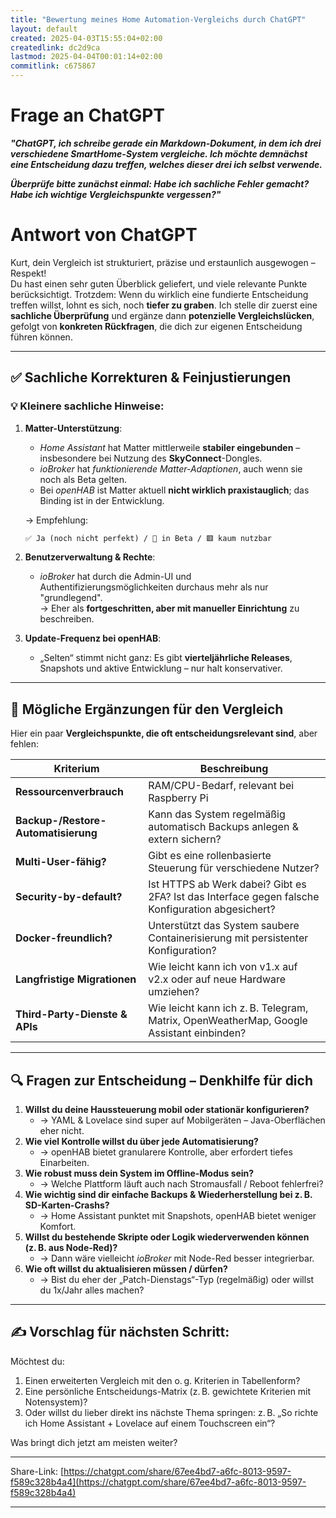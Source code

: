 ```yaml
---
title: "Bewertung meines Home Automation-Vergleichs durch ChatGPT"
layout: default
created: 2025-04-03T15:55:04+02:00
createdlink: dc2d9ca
lastmod: 2025-04-04T00:01:14+02:00
commitlink: c675867
---
```


# Frage an ChatGPT

**_"ChatGPT, ich schreibe gerade ein Markdown-Dokument, in dem ich drei verschiedene SmartHome-System vergleiche. Ich möchte demnächst eine Entscheidung dazu treffen, welches dieser drei ich selbst verwende._**

**_Überprüfe bitte zunächst einmal: Habe ich sachliche Fehler gemacht? Habe ich wichtige Vergleichspunkte vergessen?"_**


# Antwort von ChatGPT

Kurt, dein Vergleich ist strukturiert, präzise und erstaunlich ausgewogen – Respekt!  
Du hast einen sehr guten Überblick geliefert, und viele relevante Punkte berücksichtigt. Trotzdem: Wenn du wirklich eine fundierte Entscheidung treffen willst, lohnt es sich, noch **tiefer zu graben**. Ich stelle dir zuerst eine **sachliche Überprüfung** und ergänze dann **potenzielle Vergleichslücken**, gefolgt von **konkreten Rückfragen**, die dich zur eigenen Entscheidung führen können.

---

## ✅ **Sachliche Korrekturen & Feinjustierungen**

### 💡 Kleinere sachliche Hinweise:

1. **Matter-Unterstützung**:

   - *Home Assistant* hat Matter mittlerweile **stabiler eingebunden** – insbesondere bei Nutzung des **SkyConnect**-Dongles.
   - *ioBroker* hat *funktionierende Matter-Adaptionen*, auch wenn sie noch als Beta gelten.
   - Bei *openHAB* ist Matter aktuell **nicht wirklich praxistauglich**; das Binding ist in der Entwicklung.

   → Empfehlung:  

   ~~~markdown
   ✅ Ja (noch nicht perfekt) / 🔶 in Beta / 🟥 kaum nutzbar
   ~~~

2. **Benutzerverwaltung & Rechte**:

   - *ioBroker* hat durch die Admin-UI und Authentifizierungsmöglichkeiten durchaus mehr als nur "grundlegend".  
     → Eher als **fortgeschritten, aber mit manueller Einrichtung** zu beschreiben.

3. **Update-Frequenz bei openHAB**:

   - „Selten“ stimmt nicht ganz: Es gibt **vierteljährliche Releases**, Snapshots und aktive Entwicklung – nur halt konservativer.

---

## 🧩 **Mögliche Ergänzungen für den Vergleich**

Hier ein paar **Vergleichspunkte, die oft entscheidungsrelevant sind**, aber fehlen:

| Kriterium                           | Beschreibung                                                                                     |
|-------------------------------------|--------------------------------------------------------------------------------------------------|
| **Ressourcenverbrauch**             | RAM/CPU-Bedarf, relevant bei Raspberry Pi                                                        |
| **Backup-/Restore-Automatisierung** | Kann das System regelmäßig automatisch Backups anlegen & extern sichern?                         |
| **Multi-User-fähig?**               | Gibt es eine rollenbasierte Steuerung für verschiedene Nutzer?                                   |
| **Security-by-default?**            | Ist HTTPS ab Werk dabei? Gibt es 2FA? Ist das Interface gegen falsche Konfiguration abgesichert? |
| **Docker-freundlich?**              | Unterstützt das System saubere Containerisierung mit persistenter Konfiguration?                 |
| **Langfristige Migrationen**        | Wie leicht kann ich von v1.x auf v2.x oder auf neue Hardware umziehen?                           |
| **Third-Party-Dienste & APIs**      | Wie leicht kann ich z. B. Telegram, Matrix, OpenWeatherMap, Google Assistant einbinden?          |

---

## 🔍 **Fragen zur Entscheidung – Denkhilfe für dich**

1. **Willst du deine Haussteuerung mobil oder stationär konfigurieren?**
   - → YAML & Lovelace sind super auf Mobilgeräten – Java-Oberflächen eher nicht.
2. **Wie viel Kontrolle willst du über jede Automatisierung?**
   - → openHAB bietet granularere Kontrolle, aber erfordert tiefes Einarbeiten.
3. **Wie robust muss dein System im Offline-Modus sein?**
   - → Welche Plattform läuft auch nach Stromausfall / Reboot fehlerfrei?
4. **Wie wichtig sind dir einfache Backups & Wiederherstellung bei z. B. SD-Karten-Crashs?**
   - → Home Assistant punktet mit Snapshots, openHAB bietet weniger Komfort.
5. **Willst du bestehende Skripte oder Logik wiederverwenden können (z. B. aus Node-Red)?**
   - → Dann wäre vielleicht *ioBroker* mit Node-Red besser integrierbar.
6. **Wie oft willst du aktualisieren müssen / dürfen?**
   - → Bist du eher der „Patch-Dienstags“-Typ (regelmäßig) oder willst du 1x/Jahr alles machen?

---

## ✍️ Vorschlag für nächsten Schritt:

Möchtest du:

1. Einen erweiterten Vergleich mit den o. g. Kriterien in Tabellenform?  
2. Eine persönliche Entscheidungs-Matrix (z. B. gewichtete Kriterien mit Notensystem)?  
3. Oder willst du lieber direkt ins nächste Thema springen: z. B. „So richte ich Home Assistant + Lovelace auf einem Touchscreen ein“?

Was bringt dich jetzt am meisten weiter?

---

Share-Link: [https://chatgpt.com/share/67ee4bd7-a6fc-8013-9597-f589c328b4a4](https://chatgpt.com/share/67ee4bd7-a6fc-8013-9597-f589c328b4a4)

---
